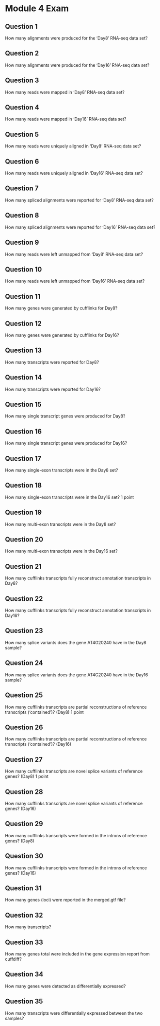 # Module 4 Exam

## Question 1 
How many alignments were produced for the ‘Day8’ RNA-seq data set?

## Question 2
How many alignments were produced for the ‘Day16’ RNA-seq data set?

## Question 3
How many reads were mapped in ‘Day8’ RNA-seq data set?


## Question 4
How many reads were mapped in ‘Day16’ RNA-seq data set?


## Question 5
How many reads were uniquely aligned in ‘Day8’ RNA-seq data set?


## Question 6
How many reads were uniquely aligned in ‘Day16’ RNA-seq data set?


## Question 7
How many spliced alignments were reported for ‘Day8’ RNA-seq data set?

## Question 8
How many spliced alignments were reported for ‘Day16’ RNA-seq data set?

## Question 9
How many reads were left unmapped from ‘Day8’ RNA-seq data set?

## Question 10
How many reads were left unmapped from ‘Day16’ RNA-seq data set?

## Question 11
How many genes were generated by cufflinks for Day8?

## Question 12
How many genes were generated by cufflinks for Day16?

## Question 13
How many transcripts were reported for Day8?

## Question 14
How many transcripts were reported for Day16?

## Question 15
How many single transcript genes were produced for Day8?

## Question 16
How many single transcript genes were produced for Day16?


## Question 17
How many single-exon transcripts were in the Day8 set?

## Question 18
How many single-exon transcripts were in the Day16 set?
1 point

## Question 19
How many multi-exon transcripts were in the Day8 set?

## Question 20
How many multi-exon transcripts were in the Day16 set?

## Question 21
How many cufflinks transcripts fully reconstruct annotation transcripts in Day8?

## Question 22
How many cufflinks transcripts fully reconstruct annotation transcripts in Day16?

## Question 23
How many splice variants does the gene AT4G20240 have in the Day8 sample?

## Question 24
How many splice variants does the gene AT4G20240 have in the Day16 sample?

## Question 25
How many cufflinks transcripts are partial reconstructions of reference transcripts (‘contained’)? (Day8)
1 point

## Question 26
How many cufflinks transcripts are partial reconstructions of reference transcripts (‘contained’)? (Day16)

## Question 27
How many cufflinks transcripts are novel splice variants of reference genes? (Day8)
1 point

## Question 28
How many cufflinks transcripts are novel splice variants of reference genes? (Day16)

## Question 29
How many cufflinks transcripts were formed in the introns of reference genes? (Day8)

## Question 30
How many cufflinks transcripts were formed in the introns of reference genes? (Day16)

## Question 31
How many genes (loci) were reported in the merged.gtf file?

## Question 32
How many transcripts?

## Question 33
How many genes total were included in the gene expression report from cuffdiff?

## Question 34
How many genes were detected as differentially expressed?

## Question 35
How many transcripts were differentially expressed between the two samples?
